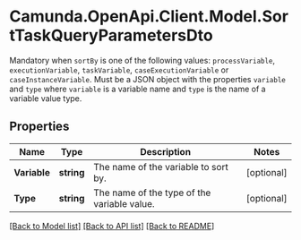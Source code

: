 # Camunda.OpenApi.Client.Model.SortTaskQueryParametersDto
Mandatory when `sortBy` is one of the following values: `processVariable`, `executionVariable`, `taskVariable`, `caseExecutionVariable` or `caseInstanceVariable`. Must be a JSON object with the properties `variable` and `type` where `variable` is a variable name and `type` is the name of a variable value type.
## Properties

Name | Type | Description | Notes
------------ | ------------- | ------------- | -------------
**Variable** | **string** | The name of the variable to sort by. | [optional] 
**Type** | **string** | The name of the type of the variable value. | [optional] 

[[Back to Model list]](../README.md#documentation-for-models) [[Back to API list]](../README.md#documentation-for-api-endpoints) [[Back to README]](../README.md)

